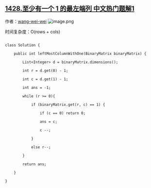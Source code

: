 ## [1428.至少有一个 1 的最左端列 中文热门题解1](https://leetcode.cn/problems/leftmost-column-with-at-least-a-one/solutions/100000/cong-you-xia-jiao-kai-shi-yu-dao-1wang-z-4nr9)

作者：[wang-wei-wei](https://leetcode.cn/u/wang-wei-wei)
![image.png](https://pic.leetcode-cn.com/1615294291-eybAWy-image.png)
时间复杂度：O(rows + cols)
```
class Solution {
    public int leftMostColumnWithOne(BinaryMatrix binaryMatrix) {
        List<Integer> d = binaryMatrix.dimensions();
        int r = d.get(0) - 1;
        int c = d.get(1) - 1;
        int ans = -1;
        while (r >= 0){
            if (binaryMatrix.get(r, c) == 1) {
                if (c == 0) return 0;
                ans = c;
                c --;
            }
            else r--;
        }
        return ans;
    }
}
```
